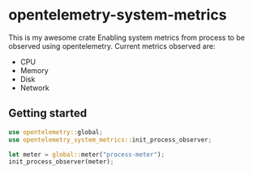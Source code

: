 # opentelemetry-system-metrics

This is my awesome crate Enabling system metrics from process to be observed using opentelemetry.
Current metrics observed are:
- CPU
- Memory
- Disk
- Network


## Getting started

```rust
use opentelemetry::global;
use opentelemetry_system_metrics::init_process_observer;

let meter = global::meter("process-meter");
init_process_observer(meter);
```

